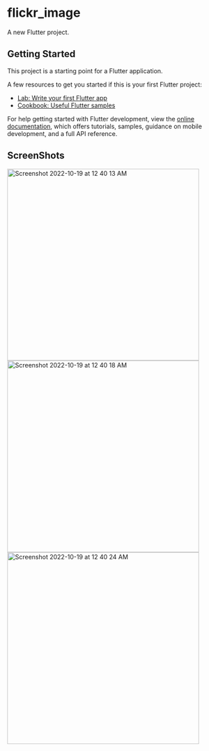 # flickr_image

A new Flutter project.

## Getting Started

This project is a starting point for a Flutter application.

A few resources to get you started if this is your first Flutter project:

- [Lab: Write your first Flutter app](https://docs.flutter.dev/get-started/codelab)
- [Cookbook: Useful Flutter samples](https://docs.flutter.dev/cookbook)

For help getting started with Flutter development, view the
[online documentation](https://docs.flutter.dev/), which offers tutorials,
samples, guidance on mobile development, and a full API reference.

## ScreenShots
<img width="440" alt="Screenshot 2022-10-19 at 12 40 13 AM" src="https://user-images.githubusercontent.com/106302777/196522541-6ee2059d-9045-4c34-9477-1ce2cc7a8581.png">
<img width="440" alt="Screenshot 2022-10-19 at 12 40 18 AM" src="https://user-images.githubusercontent.com/106302777/196522716-aa44460b-7a23-4c71-ac18-ba145e522e86.png">
<img width="440" alt="Screenshot 2022-10-19 at 12 40 24 AM" src="https://user-images.githubusercontent.com/106302777/196522736-d9b8fe9c-71da-42f6-9cb6-e0f5be01da55.png">
